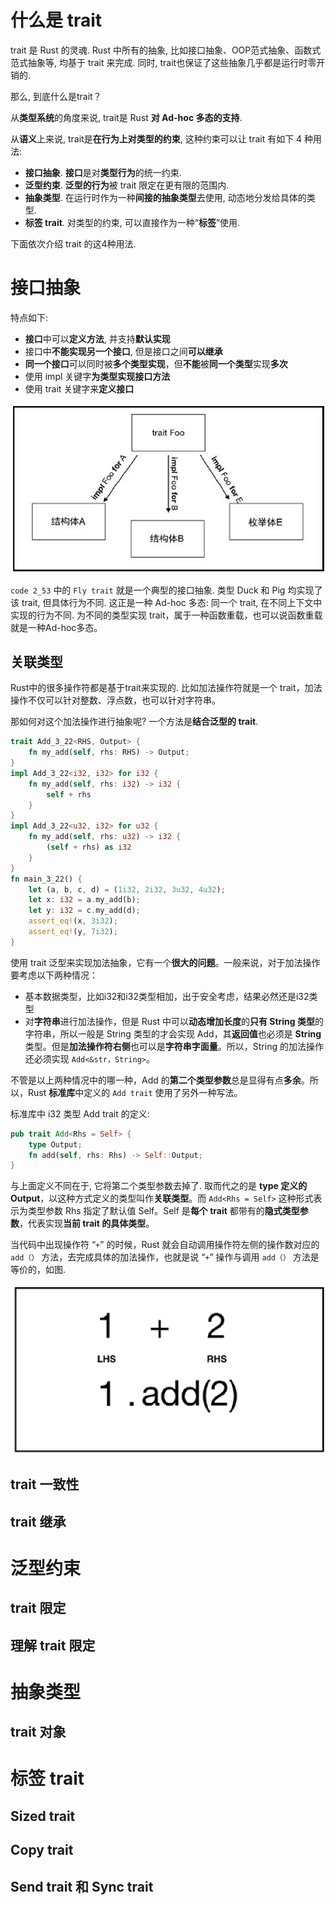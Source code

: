 
# 什么是 trait

trait 是 Rust 的灵魂. Rust 中所有的抽象, 比如接口抽象、OOP范式抽象、函数式范式抽象等, 均基于 trait 来完成. 同时, trait也保证了这些抽象几乎都是运行时零开销的. 

那么, 到底什么是trait？

从**类型系统**的角度来说, trait是 Rust **对 Ad-hoc 多态的支持**. 

从**语义**上来说, trait是**在行为上对类型的约束**, 这种约束可以让 trait 有如下 4 种用法:

* **接口抽象**. **接口**是对**类型行为**的统一约束. 
* **泛型约束**. **泛型的行为**被 trait 限定在更有限的范围内. 
* **抽象类型**. 在运行时作为一种**间接的抽象类型**去使用, 动态地分发给具体的类型. 
* **标签 trait**. 对类型的约束, 可以直接作为一种“**标签**”使用. 

下面依次介绍 trait 的这4种用法. 

# 接口抽象

特点如下:

* **接口**中可以**定义方法**, 并支持**默认实现**
* 接口中**不能实现另一个接口**, 但是接口之间**可以继承**
* **同一个接口**可以同时被**多个类型实现**，但**不能**被**同一个类型**实现**多次**
* 使用 impl 关键字**为类型实现接口方法**
* 使用 trait 关键字来**定义接口**

![2021-10-25-21-10-01.png](./images/2021-10-25-21-10-01.png)

`code 2_53` 中的 `Fly trait` 就是一个典型的接口抽象. 类型 Duck 和 Pig 均实现了该 trait, 但具体行为不同. 这正是一种 Ad-hoc 多态: 同一个 trait, 在不同上下文中实现的行为不同. 为不同的类型实现 trait，属于一种函数重载，也可以说函数重载就是一种Ad-hoc多态。

## 关联类型

Rust中的很多操作符都是基于trait来实现的. 比如加法操作符就是一个 trait，加法操作不仅可以针对整数、浮点数，也可以针对字符串。

那如何对这个加法操作进行抽象呢? 一个方法是**结合泛型的 trait**.

```rust
trait Add_3_22<RHS, Output> {
	fn my_add(self, rhs: RHS) -> Output;
}
impl Add_3_22<i32, i32> for i32 {
	fn my_add(self, rhs: i32) -> i32 {
		self + rhs
	}
}
impl Add_3_22<u32, i32> for u32 {
	fn my_add(self, rhs: u32) -> i32 {
	    (self + rhs) as i32
	}
}
fn main_3_22() {
	let (a, b, c, d) = (1i32, 2i32, 3u32, 4u32);
	let x: i32 = a.my_add(b);
	let y: i32 = c.my_add(d);
	assert_eq!(x, 3i32);
	assert_eq!(y, 7i32);
}
```

使用 trait 泛型来实现加法抽象，它有一个**很大的问题**。一般来说，对于加法操作要考虑以下两种情况：

* 基本数据类型，比如i32和i32类型相加，出于安全考虑，结果必然还是i32类型
* 对**字符串**进行加法操作，但是 Rust 中可以**动态增加长度**的**只有 String 类型**的字符串，所以一般是 String 类型的才会实现 Add，其**返回值**也必须是 **String** 类型。但是**加法操作符右侧**也可以是**字符串字面量**。所以，String 的加法操作还必须实现 `Add<&str，String>`。

不管是以上两种情况中的哪一种，Add 的**第二个类型参数**总是显得有点**多余**。所以，Rust **标准库**中定义的 `Add trait` 使用了另外一种写法。

标准库中 i32 类型 Add trait 的定义:

```rust
pub trait Add<Rhs = Self> {
	type Output;
	fn add(self, rhs: Rhs) -> Self::Output;
}
```

与上面定义不同在于, 它将第二个类型参数去掉了. 取而代之的是 **type 定义的 Output**，以这种方式定义的类型叫作**关联类型**。而 `Add<Rhs = Self>` 这种形式表示为类型参数 Rhs 指定了默认值 Self。Self 是**每个 trait** 都带有的**隐式类型参数**，代表实现**当前 trait 的具体类型**。

当代码中出现操作符 “`+`” 的时候，Rust 就会自动调用操作符左侧的操作数对应的 `add（）` 方法，去完成具体的加法操作，也就是说 “`+`” 操作与调用 `add（）` 方法是等价的，如图.

![2021-10-25-22-08-02.png](./images/2021-10-25-22-08-02.png)





## trait 一致性



## trait 继承



# 泛型约束


## trait 限定

## 理解 trait 限定

# 抽象类型

## trait 对象



# 标签 trait

## Sized trait

## Copy trait

## Send trait 和 Sync trait